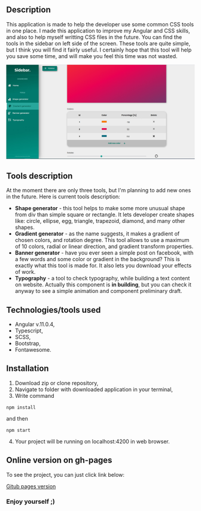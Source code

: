 ## Description

This application is made to help the developer use some common CSS tools in one place. I made this application to improve my Angular and CSS skills, and also to help myself writting CSS files in the future. You can find the tools in the sidebar on left side of the screen. These tools are quite simple, but I think you will find it fairly useful. I certainly hope that this tool will help you save some time, and will make you feel this time was not wasted.

![Application gradient tool](https://github.com/bartlomiejwyszecki/CSS-Application/blob/main/src/assets/readme.jpg)

## Tools description

At the moment there are only three tools, but I'm planning to add new ones in the future. Here is current tools description:
* **Shape generator** - this tool helps to make some more unusual shape from div than simple square or rectangle. It lets developer create shapes like: circle, ellipse, egg, triangle, trapezoid, diamond, and many other shapes.
* **Gradient generator** - as the name suggests, it makes a gradient of chosen colors, and rotation degree. This tool allows to use a maximum of 10 colors, radial or linear direction, and gradient transform properties.
* **Banner generator** - have you ever seen a simple post on facebook, with a few words and some color or gradient in the background? This is exactly what this tool is made for. It also lets you download your effects of work.
* **Typography** - a tool to check typography, while building a text content on website. Actually this component is **in building**, but you can check it anyway to see a simple animation and component preliminary draft.

## Technologies/tools used

* Angular v.11.0.4,
* Typescript,
* SCSS,
* Bootstrap,
* Fontawesome.

## Installation

1. Download zip or clone repository,
2. Navigate to folder with downloaded application in your terminal,
3. Write command
```
npm install
```
and then
```
npm start
```
4. Your project will be running on localhost:4200 in web browser.

## Online version on gh-pages

To see the project, you can just click link below:

[Gitub pages version](https://bartlomiejwyszecki.github.io/CSS-Application)

### Enjoy yourself ;)
